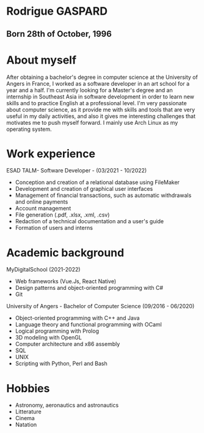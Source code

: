 # Rodrigue GASPARD
## Born 28th of October, 1996

# About myself
After obtaining a bachelor's degree in computer science at the University of Angers in France, I worked as a software developer in an art school for a year and a half. I'm currently looking for a Master's degree and an internship in Southeast Asia in software development in order to learn new skills and to practice English at a professional level. I'm very passionate about computer science, as it provide me with skills and tools that are very useful in my daily activities, and also it gives me interesting challenges that motivates me to push myself forward. I mainly use Arch Linux as my operating system.

# Work experience

ESAD TALM- Software Developer - (03/2021 - 10/2022)

* Conception and creation of a relational database using FileMaker
* Development and creation of graphical user interfaces
* Management of financial transactions, such as automatic withdrawals and online payments
* Account management
* File generation (.pdf, .xlsx, .xml, .csv)
* Redaction of a technical documentation and a user's guide
* Formation of users and interns

# Academic background

MyDigitalSchool (2021-2022)

* Web frameworks (Vue.Js, React Native)
* Design patterns and object-oriented programming with C# 
* Git

University of Angers - Bachelor of Computer Science (09/2016 - 06/2020)

* Object-oriented programming with C++ and Java
* Language theory and functional programming with OCaml
* Logical programming with Prolog
* 3D modeling with OpenGL
* Computer architecture and x86 assembly
* SQL
* UNIX
* Scripting with Python, Perl and Bash

# Hobbies

* Astronomy, aeronautics and astronautics
* Litterature
* Cinema
* Natation
